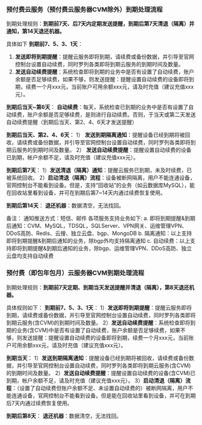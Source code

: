 ### 预付费云服务（预付费云服务器CVM除外）到期处理流程

到期处理规则：**到期前7天、后7天内定期发送提醒，到期后第7天清退（隔离）并通知，第14天退还机器。**

具体如下
**到期前7、5、3、1天**：
1)	**发送即将到期提醒**：提醒云服务即将到期，请续费或备份数据，并引导至官网控制台设置自动续费，同时罗列各类即将到期云服务的到期时间及数量。
2)	**发送自动续费提醒**：系统检查即将到期的业务中是否有设置了自动续费，账户余额是否足够续费，如果不够，则发送提醒：提醒设置自动续费的设备即将到期，续费一个月xxx元，当前账户可用余额xxx元，请及时充值（建议充值xxx元）。

**到期后当天~第6天**：
**自动续费**：每天，系统检查已到期的业务中是否有设置了自动续费，账户余额是否足够续费，是则进行自动续费。否则，于当天或第二天发送自动续费提醒（到期后当天、第2、4、6天才发送提醒）

**到期后当天、第2、4、6天**：
1）	**发送到期隔离通知**：提醒设备已经到期将被回收，请续费或备份数据，并引导至官网控制台设置自动续费，同时罗列各类即将到期云服务的到期时间及数量。
2）	**发送自动续费提醒**：提醒设置自动续费的设备已到期，帐户余额不足，请及时充值（建议充值xxx元）。

**到期后第7天**：
1）**发送清退（隔离）通知**：提醒云服务已到期，未及时续费，已被系统回收。
2）**启动清退（隔离）流程**：设备被断网隔离，用户不能连通设备，官网控制台不能看到设备。但是，支持“回收站”的业务（如云数据库MySQL），能在回收站里看到设备，并可在到期后第7~14天内通过续费恢复使用。

**到期后第14天**：
**退还机器**：数据清空，无法找回。

备注：
通知推送方式：短信、邮件
各项服务支持业务如下:
a.	即将到期提醒&到期后通知：CVM、MySQL，TDSQL，SQLServer、VPN网关、运维管理VPN、DDoS高防、Redis、云搜、独立云盘、bgp、MongoDB
b.	隔离通知：以上支持即将到期提醒&到期后通知的业务，除bgp外均支持隔离通知
c.	自动续费：以上支持即将到期提醒&到期后通知的业务，除bgp、运维管理VPN、DDoS高防、独立云盘均支持自动续费

### 预付费（即包年包月）云服务器CVM到期处理流程

到期处理规则：**到期前7天定期、到期当天发送提醒并清退（隔离），第8天退还机器。**

具体规则如下：
**到期前7、5、3、1天**：
1）**发送即将到期提醒**：提醒云服务即将到期，请续费或备份数据，并引导至官网控制台设置自动续费，同时罗列各类即将到期云服务(含CVM)的到期时间及数量。
2）**发送自动续费提醒**：系统检查即将到期的业务(含CVM)中是否有设置了自动续费，账户余额是否足够续费，如果不够，则发送提醒：提醒设置自动续费的设备即将到期，续费一个月xxx元，当前账户可用余额xxx元，请及时充值（建议充值xxx元）。

**到期当天**：
1）**发送到期隔离通知**：提醒设备已经到期将被回收，请续费或备份数据，并引导至官网控制台设置自动续费，同时罗列各类即将到期云服务(含CVM)的到期时间及数量。
2）**发送自动续费提醒**：提醒设置自动续费的设备(含CVM)已到期，帐户余额不足，请及时充值（建议充值xxx元）。
3）**启动清退（隔离）流程**：（设置了自动续费但账户余额不足、未设置自动续费的）被断网隔离，用户不能连通设备，官网控制台不能看到设备。但是能在回收站里看到设备，并可在到期后7天内通过续费恢复使用。

**到期后第8天**：
**退还机器**：数据清空，无法找回。
